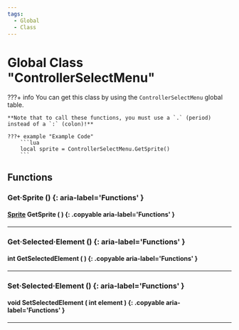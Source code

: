 ```yaml
---
tags:
  - Global
  - Class
---
```

# Global Class "ControllerSelectMenu"

???+ info
    You can get this class by using the `ControllerSelectMenu` global table.

    **Note that to call these functions, you must use a `.` (period) instead of a `:` (colon)!**
    
    ???+ example "Example Code"
        ```lua
        local sprite = ControllerSelectMenu.GetSprite()
        ```

## Functions

### Get·Sprite () {: aria-label='Functions' }
#### [Sprite](../Sprite.md) GetSprite ( ) {: .copyable aria-label='Functions' }

___
### Get·Selected·Element () {: aria-label='Functions' }
#### int GetSelectedElement ( ) {: .copyable aria-label='Functions' }

___
### Set·Selected·Element () {: aria-label='Functions' }
#### void SetSelectedElement ( int element ) {: .copyable aria-label='Functions' }

___